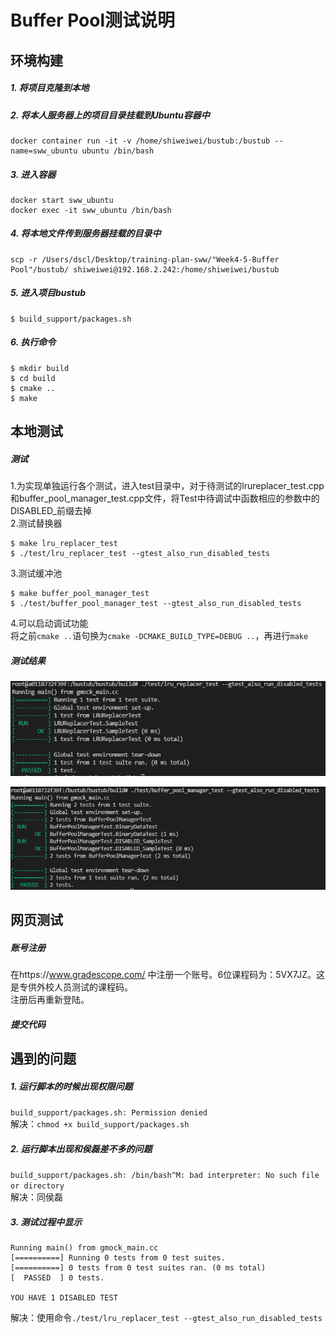 # Buffer Pool测试说明
## 环境构建
##### 1. 将项目克隆到本地
##### 2. 将本人服务器上的项目目录挂载到Ubuntu容器中  
	docker container run -it -v /home/shiweiwei/bustub:/bustub --name=sww_ubuntu ubuntu /bin/bash
##### 3. 进入容器  
	docker start sww_ubuntu  
    docker exec -it sww_ubuntu /bin/bash
##### 4. 将本地文件传到服务器挂载的目录中  
	scp -r /Users/dscl/Desktop/training-plan-sww/"Week4-5-Buffer Pool"/bustub/ shiweiwei@192.168.2.242:/home/shiweiwei/bustub
##### 5. 进入项目bustub  
	$ build_support/packages.sh
##### 6. 执行命令
	$ mkdir build
	$ cd build
	$ cmake ..
	$ make

## 本地测试
##### 测试
1.为实现单独运行各个测试，进入test目录中，对于待测试的lrureplacer\_test.cpp和buffer\_pool\_manager\_test.cpp文件，将Test中待调试中函数相应的参数中的DISABLED_前缀去掉  
2.测试替换器  

	$ make lru_replacer_test  
	$ ./test/lru_replacer_test --gtest_also_run_disabled_tests  
3.测试缓冲池  

	$ make buffer_pool_manager_test
	$ ./test/buffer_pool_manager_test --gtest_also_run_disabled_tests
4.可以启动调试功能  
将之前`cmake ..`语句换为`cmake -DCMAKE_BUILD_TYPE=DEBUG ..`，再进行`make`
##### 测试结果
![替换器](images/lru_replacer.png)

![缓冲池](images/bufferpool_manager.png)  

## 网页测试
##### 账号注册
在https://www.gradescope.com/ 中注册一个账号。6位课程码为：5VX7JZ。这是专供外校人员测试的课程码。  
注册后再重新登陆。
##### 提交代码

## 遇到的问题
##### 1. 运行脚本的时候出现权限问题  
`build_support/packages.sh: Permission denied`  
解决：`chmod +x build_support/packages.sh`
##### 2. 运行脚本出现和侯磊差不多的问题  
`build_support/packages.sh: /bin/bash^M: bad interpreter: No such file or directory`  
解决：同侯磊
##### 3. 测试过程中显示
	Running main() from gmock_main.cc
	[==========] Running 0 tests from 0 test suites.
	[==========] 0 tests from 0 test suites ran. (0 ms total)
	[  PASSED  ] 0 tests.
	
	YOU HAVE 1 DISABLED TEST
解决：使用命令`./test/lru_replacer_test --gtest_also_run_disabled_tests`

